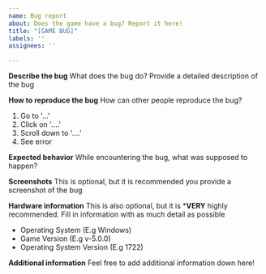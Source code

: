 ```yaml
---
name: Bug report
about: Does the game have a bug? Report it here!
title: "[GAME BUG]"
labels: ''
assignees: ''

---
```


**Describe the bug**
What does the bug do? Provide a detailed description of the bug

**How to reproduce the bug**
How can other people reproduce the bug?
1. Go to '...'
2. Click on '....'
3. Scroll down to '....'
4. See error

**Expected behavior**
While encountering the bug, what was supposed to happen?

**Screenshots**
This is optional, but it is recommended you provide a screenshot of the bug

**Hardware information**
This is also optional, but it is ***VERY** highly recommended. Fill in information with as much detail as possible
 - Operating System (E.g Windows)
 - Game Version (E.g v-5.0.0)
 - Operating System Version (E.g 1722)

**Additional information**
Feel free to add additional information down here!
